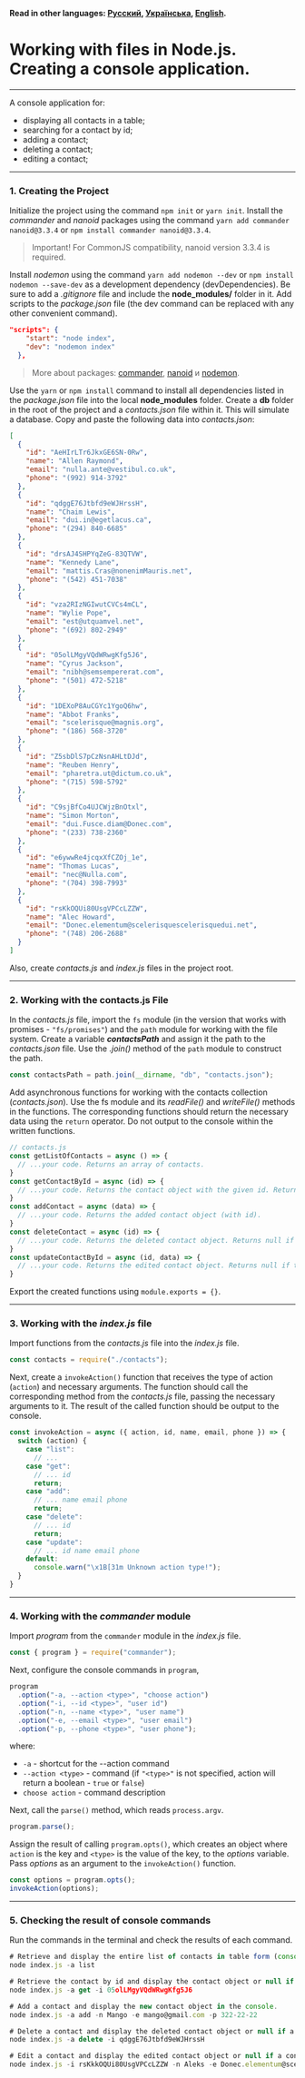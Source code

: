 **Read in other languages: [Русский](../README.md),
[Українська](./README.ua.md), [English](./README.en.md).**

# Working with files in Node.js. Creating a console application.
---
A console application for:
- displaying all contacts in a table;
- searching for a contact by id;
- adding a contact;
- deleting a contact;
- editing a contact;
---
### 1. Creating the Project
Initialize the project using the command `npm init` or `yarn init`. Install the *commander* and *nanoid* packages using the command `yarn add commander nanoid@3.3.4` or `npm install commander nanoid@3.3.4`.
> Important! For CommonJS compatibility, nanoid version 3.3.4 is required.

Install *nodemon* using the command `yarn add nodemon --dev` or `npm install nodemon --save-dev` as a development dependency (devDependencies). Be sure to add a *.gitignore* file and include the **node_modules/** folder in it. Add scripts to the *package.json* file (the dev command can be replaced with any other convenient command).
```json
"scripts": {
    "start": "node index",
    "dev": "nodemon index"
  },
```
> More about packages: [commander](https://www.npmjs.com/package/commander), [nanoid](https://www.npmjs.com/package/nanoid) и [nodemon](https://www.npmjs.com/package/nodemon).

Use the `yarn` or `npm install` command to install all dependencies listed in the *package.json* file into the local **node_modules** folder.
Create a **db** folder in the root of the project and a *contacts.json* file within it. This will simulate a database. Copy and paste the following data into *contacts.json*:
```json
[
  {
    "id": "AeHIrLTr6JkxGE6SN-0Rw",
    "name": "Allen Raymond",
    "email": "nulla.ante@vestibul.co.uk",
    "phone": "(992) 914-3792"
  },
  {
    "id": "qdggE76Jtbfd9eWJHrssH",
    "name": "Chaim Lewis",
    "email": "dui.in@egetlacus.ca",
    "phone": "(294) 840-6685"
  },
  {
    "id": "drsAJ4SHPYqZeG-83QTVW",
    "name": "Kennedy Lane",
    "email": "mattis.Cras@nonenimMauris.net",
    "phone": "(542) 451-7038"
  },
  {
    "id": "vza2RIzNGIwutCVCs4mCL",
    "name": "Wylie Pope",
    "email": "est@utquamvel.net",
    "phone": "(692) 802-2949"
  },
  {
    "id": "05olLMgyVQdWRwgKfg5J6",
    "name": "Cyrus Jackson",
    "email": "nibh@semsempererat.com",
    "phone": "(501) 472-5218"
  },
  {
    "id": "1DEXoP8AuCGYc1YgoQ6hw",
    "name": "Abbot Franks",
    "email": "scelerisque@magnis.org",
    "phone": "(186) 568-3720"
  },
  {
    "id": "Z5sbDlS7pCzNsnAHLtDJd",
    "name": "Reuben Henry",
    "email": "pharetra.ut@dictum.co.uk",
    "phone": "(715) 598-5792"
  },
  {
    "id": "C9sjBfCo4UJCWjzBnOtxl",
    "name": "Simon Morton",
    "email": "dui.Fusce.diam@Donec.com",
    "phone": "(233) 738-2360"
  },
  {
    "id": "e6ywwRe4jcqxXfCZOj_1e",
    "name": "Thomas Lucas",
    "email": "nec@Nulla.com",
    "phone": "(704) 398-7993"
  },
  {
    "id": "rsKkOQUi80UsgVPCcLZZW",
    "name": "Alec Howard",
    "email": "Donec.elementum@scelerisquescelerisquedui.net",
    "phone": "(748) 206-2688"
  }
]
```
Also, create *contacts.js* and *index.js* files in the project root.

---
### 2. Working with the contacts.js File

In the *contacts.js* file, import the `fs` module (in the version that works with promises - `"fs/promises"`) and the `path` module for working with the file system.
Create a variable ***contactsPath*** and assign it the path to the *contacts.json* file. Use the *.join()* method of the `path` module to construct the path.
```js
const contactsPath = path.join(__dirname, "db", "contacts.json");
```
Add asynchronous functions for working with the contacts collection (*contacts.json*). Use the fs module and its *readFile()* and *writeFile()* methods in the functions. The corresponding functions should return the necessary data using the `return` operator. Do not output to the console within the written functions.
```js
// contacts.js
const getListOfContacts = async () => {
  // ...your code. Returns an array of contacts.
}
const getContactById = async (id) => {
  // ...your code. Returns the contact object with the given id. Returns null if the contact with the given id is not found.
}
const addContact = async (data) => {
  // ...your code. Returns the added contact object (with id).
}
const deleteContact = async (id) => {
  // ...your code. Returns the deleted contact object. Returns null if the contact with the given id is not found.
}
const updateContactById = async (id, data) => {
  // ...your code. Returns the edited contact object. Returns null if the contact with the given id is not found.
}
```
Export the created functions using `module.exports = {}`.

---
### 3. Working with the *index.js* file

Import functions from the *contacts.js* file into the *index.js* file.
```js
const contacts = require("./contacts");
```
Next, create a `invokeAction()` function that receives the type of action (`action`) and necessary arguments. The function should call the corresponding method from the *contacts.js* file, passing the necessary arguments to it. The result of the called function should be output to the console.
```js
const invokeAction = async ({ action, id, name, email, phone }) => {
  switch (action) {
    case "list":
      // ...
    case "get":
      // ... id
      return;
    case "add":
      // ... name email phone
      return;
    case "delete":
      // ... id
      return;
    case "update":
      // ... id name email phone
    default:
      console.warn("\x1B[31m Unknown action type!");
  }
}
```
---
### 4. Working with the *commander* module

Import *program* from the `commander` module in the *index.js* file.
```js
const { program } = require("commander");
```
Next, configure the console commands in `program`,
```js
program
  .option("-a, --action <type>", "choose action")
  .option("-i, --id <type>", "user id")
  .option("-n, --name <type>", "user name")
  .option("-e, --email <type>", "user email")
  .option("-p, --phone <type>", "user phone");
```
where:
- `-a` - shortcut for the --action command
- `--action <type>` - command (if `"<type>"` is not specified, action will return a boolean - `true` or `false`)
- `choose action` - command description

Next, call the `parse()` method, which reads `process.argv`.
```js
program.parse();
```
Assign the result of calling `program.opts()`, which creates an object where `action` is the key and `<type>` is the value of the key, to the *options* variable. Pass *options* as an argument to the `invokeAction()` function.
```js
const options = program.opts();
invokeAction(options);
```
---
### 5. Checking the result of console commands

Run the commands in the terminal and check the results of each command.

```js
# Retrieve and display the entire list of contacts in table form (console.table).
node index.js -a list

# Retrieve the contact by id and display the contact object or null if a contact with the given id does not exist.
node index.js -a get -i 05olLMgyVQdWRwgKfg5J6

# Add a contact and display the new contact object in the console.
node index.js -a add -n Mango -e mango@gmail.com -p 322-22-22

# Delete a contact and display the deleted contact object or null if a contact with the given id does not exist.
node index.js -a delete -i qdggE76Jtbfd9eWJHrssH

# Edit a contact and display the edited contact object or null if a contact with the given id does not exist.
node index.js -i rsKkkOQUi80UsgVPCcLZZW -n Aleks -e Donec.elementum@scelerisquescelerisquedui.net -p (748) 206-2677
```